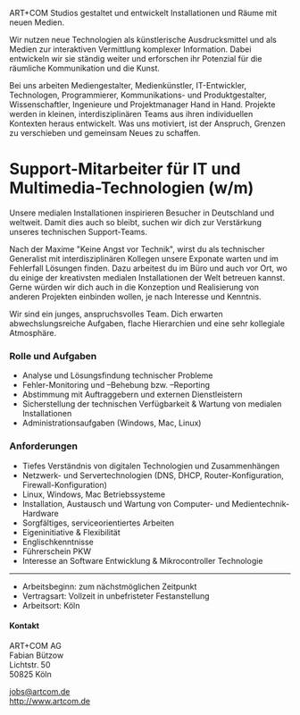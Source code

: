 ART+COM Studios gestaltet und entwickelt Installationen und Räume mit neuen Medien.

Wir nutzen neue Technologien als künstlerische Ausdrucksmittel und als Medien zur interaktiven Vermittlung komplexer Information. Dabei entwickeln wir sie ständig weiter und erforschen ihr Potenzial für die räumliche Kommunikation und die Kunst.

Bei uns arbeiten Mediengestalter, Medienkünstler, IT-Entwickler, Technologen, Programmierer, Kommunikations- und Produktgestalter, Wissenschaftler, Ingenieure und Projektmanager Hand in Hand. Projekte werden in kleinen, interdisziplinären Teams aus ihren individuellen Kontexten heraus entwickelt. Was uns motiviert, ist der Anspruch, Grenzen zu verschieben und gemeinsam Neues zu schaffen.

# Support-Mitarbeiter für IT und Multimedia-Technologien (w/m)

Unsere medialen Installationen inspirieren Besucher in Deutschland und weltweit. Damit dies auch so bleibt, suchen wir dich zur Verstärkung unseres technischen Support-Teams.

Nach der Maxime "Keine Angst vor Technik", wirst du als technischer Generalist mit interdisziplinären Kollegen unsere Exponate warten und im Fehlerfall Lösungen finden. Dazu arbeitest du im Büro und auch vor Ort, wo du einige der kreativsten medialen Installationen der Welt betreuen kannst. Gerne würden wir dich auch in die Konzeption und Realisierung von anderen Projekten einbinden wollen, je nach Interesse und Kenntnis.

Wir sind ein junges, anspruchsvolles Team. Dich erwarten abwechslungsreiche Aufgaben, flache Hierarchien und eine sehr kollegiale Atmosphäre.

### Rolle und Aufgaben

* Analyse und Lösungsfindung technischer Probleme
* Fehler-Monitoring und –Behebung bzw. –Reporting
* Abstimmung mit Auftraggebern und externen Dienstleistern
* Sicherstellung der technischen Verfügbarkeit & Wartung von medialen
Installationen
* Administrationsaufgaben (Windows, Mac, Linux)

### Anforderungen

* Tiefes Verständnis von digitalen Technologien und Zusammenhängen
* Netzwerk- und Servertechnologien (DNS, DHCP, Router-Konfiguration, Firewall-Konfiguration)
* Linux, Windows, Mac Betriebssysteme
* Installation, Austausch und Wartung von Computer- und
Medientechnik-Hardware
* Sorgfältiges, serviceorientiertes Arbeiten
* Eigeninitiative & Flexibilität
* Englischkenntnisse
* Führerschein PKW
* Interesse an Software Entwicklung & Mikrocontroller Technologie

---

* Arbeitsbeginn: zum nächstmöglichen Zeitpunkt
* Vertragsart: Vollzeit in unbefristeter Festanstellung
* Arbeitsort: Köln

#### Kontakt

ART+COM AG<br>
Fabian Bützow<br>
Lichtstr. 50<br>
50825 Köln<br>

<jobs@artcom.de><br>
<http://www.artcom.de>
